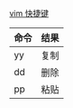 [vim 快捷键](https://zhuanlan.zhihu.com/p/155973403)

| 命令  | 结果  |
| --- | --- |
| yy  | 复制  |
| dd  | 删除  |
| pp  | 粘贴  |
